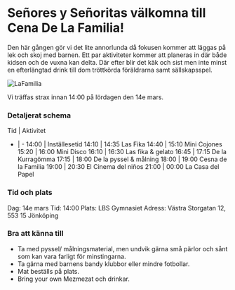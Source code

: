 
# Señores y Señoritas välkomna till **Cena De La Familia!**
Den här gången gör vi det lite annorlunda då fokusen kommer att läggas på lek och skoj med barnen. Ett par aktiviteter kommer att planeras in där både kidsen och de vuxna kan delta.
Där efter blir det käk och sist men inte minst en efterlängtad drink till dom tröttkörda föräldrarna samt sällskapsspel.

![LaFamilia](https://rullavagn.nu/blogg/wp-content/uploads/2019/05/food-fight.gif)

Vi träffas strax innan 14:00 på lördagen den 14e mars.
### Detaljerat schema
Tid | Aktivitet
- | -
14:00	| Inställesetid
14:10 |  14:35	Las Fika
14:40 | 15:10	Mini Cojones
15:20 | 16:00	Mini Disco
16:10 | 16:30	Las fika & gelato
16:45 | 17:15	De la Kurragömma
17:15 | 18:00	De la pyssel & målning
18:00 | 19:00	Cesna de la Familia
19:00 | 20:30	El Cinema del niños
21:00 | 00:00	La Casa del Papel

### Tid och plats
Dag: 14e mars
Tid: 14:00
Plats: LBS Gymnasiet
Adress: Västra Storgatan 12, 553 15 Jönköping

### Bra att känna till
* Ta med pyssel/ målningsmaterial, men undvik gärna små pärlor och sånt som kan vara farligt för minstingarna.
* Ta gärna med barnens bandy klubbor eller mindre fotbollar.
* Mat beställs på plats.
* Bring your own Mezmezat och drinkar.
